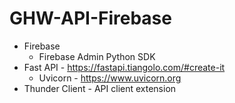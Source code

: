 # GHW-API-Firebase

- Firebase
    - Firebase Admin Python SDK
- Fast API - https://fastapi.tiangolo.com/#create-it
    - Uvicorn - https://www.uvicorn.org
- Thunder Client - API client extension
